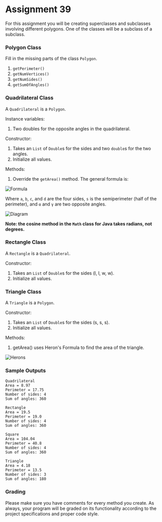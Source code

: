 # Assignment 39

For this assignment you will be creating superclasses and subclasses involving different polygons. One of the classes will be a subclass of a subclass.

### Polygon Class

Fill in the missing parts of the class `Polygon`.

1. `getPerimeter()`
1. `getNumVertices()`
1. `getNumSides()`
1. `getSumOfAngles()`

### Quadrilateral Class

A `Quadrilateral` is a `Polygon`. 

Instance variables:
1. Two doubles for the opposite angles in the quadrilateral.

Constructor:
1. Takes an `List` of `Double`s for the sides and two `double`s for the two angles.
1. Initialize all values.

Methods:
1. Override the `getArea()` method. The general formula is:

![Formula](https://i.imgur.com/qWjAIxa.png)

Where `a`, `b`, `c`, and `d` are the four sides, `s` is the semiperimeter (half of the perimeter), and `α` and `γ` are two opposite angles.

![Diagram](https://i.imgur.com/sWmZpbM.png)

**Note: the cosine method in the `Math` class for Java takes radians, not degrees.**

### Rectangle Class

A `Rectangle` is a `Quadrilateral`.

Constructor:
1. Takes an `List` of `Double`s for the sides (l, l, w, w).
1. Initialize all values.

### Triangle Class

A `Triangle` is a `Polygon`.

Constructor:
1. Takes an `List` of `Double`s for the sides (s, s, s).
1. Initialize all values.

Methods:
1. getArea() uses Heron's Formula to find the area of the triangle.

![Herons](https://i.imgur.com/rs0F5UU.png)

### Sample Outputs

```
Quadrilateral
Area = 8.97
Perimeter = 17.75
Number of sides: 4
Sum of angles: 360

Rectangle
Area = 19.5
Perimeter = 19.0
Number of sides: 4
Sum of angles: 360

Square
Area = 104.04
Perimeter = 40.8
Number of sides: 4
Sum of angles: 360

Triangle
Area = 4.18
Perimeter = 13.5
Number of sides: 3
Sum of angles: 180
```

### Grading

Please make sure you have comments for every method you create. As always, your program will be graded on its functionality according to the project specifications and proper code style.
